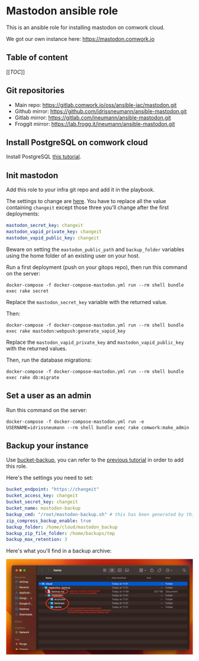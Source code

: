 # Mastodon ansible role

This is an ansible role for installing mastodon on comwork cloud.

We got our own instance here: https://mastodon.comwork.io

## Table of content

[[_TOC_]]

## Git repositories

* Main repo: https://gitlab.comwork.io/oss/ansible-iac/mastodon.git
* Github mirror: https://github.com/idrissneumann/ansible-mastodon.git
* Gitlab mirror: https://gitlab.com/ineumann/ansible-mastodon.git
* Froggit mirror: https://lab.frogg.it/ineumann/ansible-mastodon.git

## Install PostgreSQL on comwork cloud

Install PostgreSQL [this tutorial](https://doc.cloud.comwork.io/docs/tutorials/dbaas).

## Init mastodon

Add this role to your infra git repo and add it in the playbook.

The settings to change are [here](./defaults/main.yml). You have to replace all the value containing `changeit` except those three you'll change after the first deployments:

```yaml
mastodon_secret_key: changeit
mastodon_vapid_private_key: changeit
mastodon_vapid_public_key: changeit
```

Beware on setting the `mastodon_public_path` and `backup_folder` variables using the home folder of an existing user on your host.

Run a first deployment (push on your gitops repo), then run this command on the server:

```shell
docker-compose -f docker-compose-mastodon.yml run --rm shell bundle exec rake secret
```

Replace the `mastodon_secret_key` variable with the returned value.

Then:

```shell
docker-compose -f docker-compose-mastodon.yml run --rm shell bundle exec rake mastodon:webpush:generate_vapid_key
```

Replace the `mastodon_vapid_private_key` and `mastodon_vapid_public_key` with the returned values.

Then, run the database migrations:

```shell
docker-compose -f docker-compose-mastodon.yml run --rm shell bundle exec rake db:migrate
```

## Set a user as an admin

Run this command on the server:

```shell
docker-compose -f docker-compose-mastodon.yml run -e USERNAME=idrissneumann --rm shell bundle exec rake comwork:make_admin
```

## Backup your instance

Use [bucket-backup](https://gitlab.comwork.io/oss/bucket-backup), you can refer to the [previous tutorial](https://doc.cloud.comwork.io/docs/tutorials/dbaas) in order to add this role.

Here's the settings you need to set:

```yaml
bucket_endpoint: "https://changeit"
bucket_access_key: changeit
bucket_secret_key: changeit
bucket_name: mastodon-backup
backup_cmd: "/root/mastodon-backup.sh" # this has been generated by this matomo role
zip_compress_backup_enable: true
backup_folder: /home/cloud/mastodon_backup
backup_zip_file_folder: /home/backups/tmp
backup_max_retention: 3
```

Here's what you'll find in a backup archive:

![dump_content](./img/dump_content.png)
